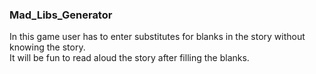### Mad_Libs_Generator
In this game user has to enter substitutes for blanks in the story without knowing the story.  
It will be fun to read aloud the story after filling the blanks.
